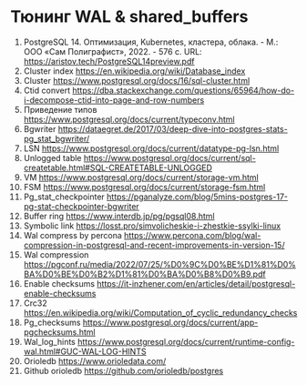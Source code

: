 # Тюнинг WAL & shared_buffers
01. PostgreSQL 14. Оптимизация, Kubernetes, кластера, облака. - М.: ООО «Сам Полиграфист», 2022. - 576 с. URL: https://aristov.tech/PostgreSQL14preview.pdf 
02. Cluster index https://en.wikipedia.org/wiki/Database_index 
03. Cluster https://www.postgresql.org/docs/16/sql-cluster.html 
04. Ctid convert https://dba.stackexchange.com/questions/65964/how-do-i-decompose-ctid-into-page-and-row-numbers 
05. Приведение типов https://www.postgresql.org/docs/current/typeconv.html 
06. Bgwriter https://dataegret.de/2017/03/deep-dive-into-postgres-stats-pg_stat_bgwriter/ 
07. LSN https://www.postgresql.org/docs/current/datatype-pg-lsn.html 
08. Unlogged table https://www.postgresql.org/docs/current/sql-createtable.html#SQL-CREATETABLE-UNLOGGED 
09. VM https://www.postgresql.org/docs/current/storage-vm.html 
10. FSM https://www.postgresql.org/docs/current/storage-fsm.html 
11. Pg_stat_checkpointer https://pganalyze.com/blog/5mins-postgres-17-pg-stat-checkpointer-bgwriter 
12. Buffer ring https://www.interdb.jp/pg/pgsql08.html 
13. Symbolic link https://losst.pro/simvolicheskie-i-zhestkie-ssylki-linux 
14. Wal compress by percona https://www.percona.com/blog/wal-compression-in-postgresql-and-recent-improvements-in-version-15/ 
15. Wal compression https://pgconf.ru/media/2022/07/25/%D0%9C%D0%BE%D1%81%D0%BA%D0%BE%D0%B2%D1%81%D0%BA%D0%B8%D0%B9.pdf 
16. Enable checksums https://it-inzhener.com/en/articles/detail/postgresql-enable-checksums 
17. Crc32 https://en.wikipedia.org/wiki/Computation_of_cyclic_redundancy_checks 
18. Pg_checksums https://www.postgresql.org/docs/current/app-pgchecksums.html 
19. Wal_log_hints https://www.postgresql.org/docs/current/runtime-config-wal.html#GUC-WAL-LOG-HINTS 
20. Orioledb https://www.orioledata.com/ 
21. Github orioledb https://github.com/orioledb/postgres 
